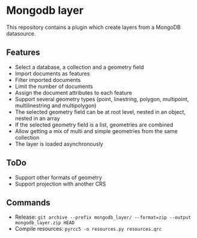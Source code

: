 # Mongodb layer

This repository contains a plugin which create layers from a MongoDB datasource.

## Features
- Select a database, a collection and a geometry field
- Import documents as features
- Filter imported documents
- Limit the number of documents
- Assign the document attributes to each feature
- Support several geometry types (point, linestring, polygon, multipoint, multilinestring and multipolygon)
- The selected geometry field can be at root level, nested in an object, nested in an array
- If the selected geometry field is a list, geometries are combined
- Allow getting a mix of multi and simple geometries from the same collection 
- The layer is loaded asynchronously

## ToDo
- Support other formats of geometry
- Support projection with another CRS

## Commands
- Release: `git archive --prefix mongodb_layer/ --format=zip --output mongodb_layer.zip HEAD`
- Compile resources: `pyrcc5 -o resources.py resources.qrc`